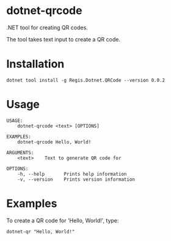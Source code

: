 # dotnet-qrcode

.NET tool for creating QR codes.

The tool takes text input to create a QR code.

# Installation

```
dotnet tool install -g Regis.Dotnet.QRCode --version 0.0.2
```

# Usage

```
USAGE:
    dotnet-qrcode <text> [OPTIONS]                                                                                                                             
    
EXAMPLES:
    dotnet-qrcode Hello, World!

ARGUMENTS:
    <text>    Text to generate QR code for

OPTIONS:
    -h, --help       Prints help information
    -v, --version    Prints version information
```

# Examples

To create a QR code for 'Hello, World!', type:

```
dotnet-qr "Hello, World!"
```